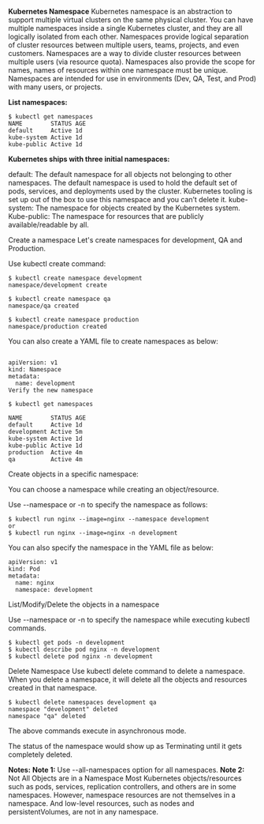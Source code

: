 **Kubernetes Namespace**
Kubernetes namespace is an abstraction to support multiple virtual clusters on the same physical cluster.
You can have multiple namespaces inside a single Kubernetes cluster, and they are all logically isolated from each other.
Namespaces provide logical separation of cluster resources between multiple users, teams, projects, and even customers. Namespaces are a way to divide cluster resources between multiple users (via resource quota).
Namespaces also provide the scope for names, names of resources within one namespace must be unique.
Namespaces are intended for use in environments (Dev, QA, Test, and Prod) with many users, or projects.

**List namespaces:**
```console
$ kubectl get namespaces
NAME        STATUS AGE
default     Active 1d
kube-system Active 1d
kube-public Active 1d
```

**Kubernetes ships with three initial namespaces:**

default:
The default namespace for all objects not belonging to other namespaces. The default namespace is used to hold the default set of pods, services, and deployments used by the cluster. Kubernetes tooling is set up out of the box to use this namespace and you can’t delete it.
kube-system:
The namespace for objects created by the Kubernetes system.
Kube-public:
The namespace for resources that are publicly available/readable by all.

Create a namespace
Let's create namespaces for development, QA and Production.

Use kubectl create command:


```console
$ kubectl create namespace development
namespace/development create

$ kubectl create namespace qa
namespace/qa created

$ kubectl create namespace production
namespace/production created

```

You can also create a YAML file to create namespaces as below:

```console

apiVersion: v1
kind: Namespace
metadata:
  name: development
Verify the new namespace

$ kubectl get namespaces

NAME        STATUS AGE
default     Active 1d
development Active 5m
kube-system Active 1d
kube-public Active 1d
production  Active 4m
qa          Active 4m

```

Create objects in a specific namespace:

You can choose a namespace while creating an object/resource.

Use --namespace or -n to specify the namespace as follows:


```console
$ kubectl run nginx --image=nginx --namespace development
or
$ kubectl run nginx --image=nginx -n development

```

You can also specify the namespace in the YAML file as below:


```console
apiVersion: v1
kind: Pod
metadata:
  name: nginx
  namespace: development

```

List/Modify/Delete the objects in a namespace

Use --namespace or -n to specify the namespace while executing kubectl commands.


```console
$ kubectl get pods -n development
$ kubectl describe pod nginx -n development
$ kubectl delete pod nginx -n development

```

Delete Namespace
Use kubectl delete command to delete a namespace. When you delete a namespace, it will delete all the objects and resources created in that namespace.

```console
$ kubectl delete namespaces development qa
namespace "development" deleted
namespace "qa" deleted

```
The above commands execute in asynchronous mode.

The status of the namespace would show up as Terminating until it gets completely deleted.

**Notes:**
**Note 1:** Use --all-namespaces option for all namespaces.
**Note 2:** Not All Objects are in a Namespace
Most Kubernetes objects/resources such as pods, services, replication controllers, and others are in some namespaces.
However, namespace resources are not themselves in a namespace. And low-level resources, such as nodes and persistentVolumes, are not in any namespace.




